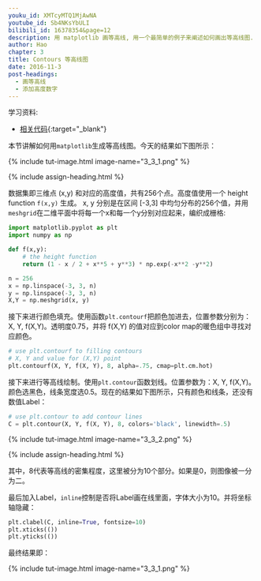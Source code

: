 ```yaml
---
youku_id: XMTcyMTQ1MjAwNA
youtube_id: Sb4NKsYbULI
bilibili_id: 16378354&page=12
description: 用 matplotlib 画等高线, 用一个最简单的例子来阐述如何画出等高线图.
author: Hao
chapter: 3
title: Contours 等高线图
date: 2016-11-3
post-headings:
  - 画等高线
  - 添加高度数字
---
```


学习资料:
  * [相关代码](https://github.com/unitytutorial/tutorials/blob/master/matplotlibTUT/plt12_contours.py){:target="_blank"}

本节讲解如何用`matplotlib`生成等高线图。今天的结果如下图所示：

{% include tut-image.html image-name="3_3_1.png" %}

{% include assign-heading.html %}


数据集即三维点 (x,y) 和对应的高度值，共有256个点。高度值使用一个 height function `f(x,y)` 生成。
x, y 分别是在区间 [-3,3] 中均匀分布的256个值，并用`meshgrid`在二维平面中将每一个x和每一个y分别对应起来，编织成栅格:

```python
import matplotlib.pyplot as plt
import numpy as np

def f(x,y):
    # the height function
    return (1 - x / 2 + x**5 + y**3) * np.exp(-x**2 -y**2)

n = 256
x = np.linspace(-3, 3, n)
y = np.linspace(-3, 3, n)
X,Y = np.meshgrid(x, y)
```

接下来进行颜色填充。使用函数`plt.contourf`把颜色加进去，位置参数分别为：X, Y, f(X,Y)。透明度0.75，并将 f(X,Y) 的值对应到color map的暖色组中寻找对应颜色。

```python
# use plt.contourf to filling contours
# X, Y and value for (X,Y) point
plt.contourf(X, Y, f(X, Y), 8, alpha=.75, cmap=plt.cm.hot)
```


接下来进行等高线绘制。使用`plt.contour`函数划线。位置参数为：X, Y, f(X,Y)。颜色选黑色，线条宽度选0.5。现在的结果如下图所示，只有颜色和线条，还没有数值Label：

```python
# use plt.contour to add contour lines
C = plt.contour(X, Y, f(X, Y), 8, colors='black', linewidth=.5)
```

{% include tut-image.html image-name="3_3_2.png" %}

{% include assign-heading.html %}

其中，8代表等高线的密集程度，这里被分为10个部分。如果是0，则图像被一分为二。

最后加入Label，`inline`控制是否将Label画在线里面，字体大小为10。并将坐标轴隐藏：

```python
plt.clabel(C, inline=True, fontsize=10)
plt.xticks(())
plt.yticks(())
```

最终结果即：

{% include tut-image.html image-name="3_3_1.png" %}













